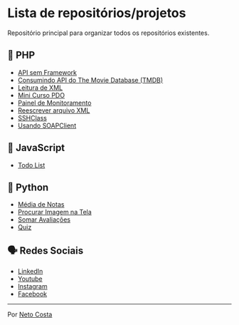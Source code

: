 # Lista de repositórios/projetos

Repositório principal para organizar todos os repositórios existentes.

## 🚀 PHP

* [API sem Framework](https://github.com/netocosta/php_api)
* [Consumindo API do The Movie Database (TMDB)](https://github.com/netocosta/consumindo_api_tmdb)
* [Leitura de XML](https://github.com/netocosta/xmlnfe)
* [Mini Curso PDO](https://github.com/netocosta/mini_curso_pdo)
* [Painel de Monitoramento](https://github.com/netocosta/monitoramento)
* [Reescrever arquivo XML](https://github.com/netocosta/reescrever_arquivo_xml)
* [SSHClass](https://github.com/netocosta/php-ssh-class)
* [Usando SOAPClient](https://github.com/netocosta/usando_soapclient)

## 🚀 JavaScript

* [Todo List](https://github.com/netocosta/todolist_js)

## 🚀 Python

* [Média de Notas](https://github.com/netocosta/atividades-python/blob/main/media_notas.py)
* [Procurar Imagem na Tela](https://github.com/netocosta/atividades-python/tree/main/find_icon_in_screen)
* [Somar Avaliações](https://github.com/netocosta/atividades-python/blob/main/somar_avaliacoes.py)
* [Quiz](https://github.com/netocosta/atividades-python/tree/main/quiz)

## 🗣️ Redes Sociais

* [LinkedIn](https://www.linkedin.com/in/netocostajp/)
* [Youtube](https://www.youtube.com/c/NetoCostajp)
* [Instagram](https://www.instagram.com/netocostajp/)
* [Facebook](https://www.facebook.com/netocostajp/)

---
Por [Neto Costa](https://github.com/netocosta/)

